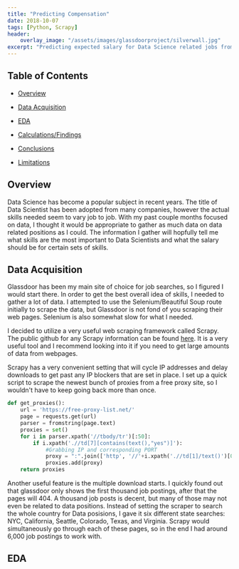 ```yaml
---
title: "Predicting Compensation"
date: 2018-10-07
tags: [Python, Scrapy]
header:
    overlay_image: "/assets/images/glassdoorproject/silverwall.jpg"
excerpt: "Predicting expected salary for Data Science related jobs from Glassdoor postings"
---
```

## Table of Contents

- [Overview](#heading-1)

- [Data Acquisition](#heading-2)

- [EDA](#heading-3)

- [Calculations/Findings](#heading-4)

- [Conclusions](#heading-5)

- [Limitations](#heading-6)

## <a name="heading-1"></a>Overview

Data Science has become a popular subject in recent years. The title of Data Scientist has been adopted from many companies, however the actual skills needed seem to vary job to job. With my past couple months focused on data, I thought it would be appropriate to gather as much data on data related positions as I could. The information I gather will hopfully tell me what skills are the most important to Data Scientists and what the salary should be for certain sets of skills.
 
## <a name="heading-2"></a>Data Acquisition

Glassdoor has been my main site of choice for job searches, so I figured I would start there. In order to get the best overall idea of skills, I needed to gather a lot of data. I attempted to use the Selenium/Beautiful Soup route initially to scrape the data, but Glassdoor is not fond of you scraping their web pages. Selenium is also somewhat slow for what I needed.

I decided to utilize a very useful web scraping framework called Scrapy. The public github for any Scrapy information can be found [here](https://github.com/scrapy/scrapy). It is a very useful tool and I recommend looking into it if you need to get large amounts of data from webpages. 

Scrapy has a very convenient setting that will cycle IP addresses and delay downloads to get past any IP blockers that are set in place. I set up a quick script to scrape the newest bunch of proxies from a free proxy site, so I wouldn't have to keep going back more than once.

```python
def get_proxies():
    url = 'https://free-proxy-list.net/'
    page = requests.get(url)
    parser = fromstring(page.text)
    proxies = set()
    for i in parser.xpath('//tbody/tr')[:50]:
        if i.xpath('.//td[7][contains(text(),"yes")]'):
            #Grabbing IP and corresponding PORT
            proxy = ":".join(['http', '//'+i.xpath('.//td[1]/text()')[0], i.xpath('.//td[2]/text()')[0]])
            proxies.add(proxy)
    return proxies
```

Another useful feature is the multiple download starts. I quickly found out that glassdoor only shows the first thousand job postings, after that the pages will 404. A thousand job posts is decent, but many of those may not even be related to data positions. Instead of setting the scraper to search the whole country for Data posisions, I gave it six different state searches: NYC, California, Seattle, Colorado, Texas, and Virginia. Scrapy would simultaneously go through each of these pages, so in the end I had around 6,000 job postings to work with.

## <a name="heading-3"></a>EDA